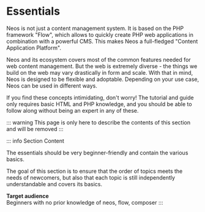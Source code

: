 # Essentials

Neos is not just a content management system. It is based on the PHP framework "Flow", which allows to quickly create PHP web applications in combination with a powerful CMS. This makes Neos a full-fledged "Content Application Platform".

Neos and its ecosystem covers most of the common features needed for web content management. But the web is extremely diverse - the things we build on the web may vary drastically in form and scale. With that in mind, Neos is designed to be flexible and adoptable. Depending on your use case, Neos can be used in different ways.

If you find these concepts intimidating, don't worry! The tutorial and guide only requires basic HTML and PHP knowledge, and you should be able to follow along without being an expert in any of these.

::: warning
This page is only here to describe the contents of this section and will be removed
:::

::: info Section Content

The essentials should be very beginner-friendly and contain the various basics.

The goal of this section is to ensure that the order of topics meets the needs of newcomers,
but also that each topic is still independently understandable and covers its basics.

**Target audience**  
Beginners with no prior knowledge of neos, flow, composer
:::
